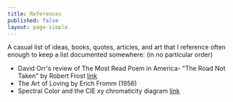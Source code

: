 ```yaml
---
title: References
published: false
layout: page-simple
---
```


A casual list of ideas, books, quotes, articles, and art that I reference often enough to keep a list documented somewhere:
(in no particular order)

* David Orr's review of The Most Read Poem in America- "The Road Not Taken" by Robert Frost [link](https://www.theparisreview.org/blog/2015/09/11/the-most-misread-poem-in-america/)
* The Art of Loving by Erich Fromm (1956)
* Spectral Color and the CIE xy chromaticity diagram [link](https://en.wikipedia.org/wiki/Spectral_color)
